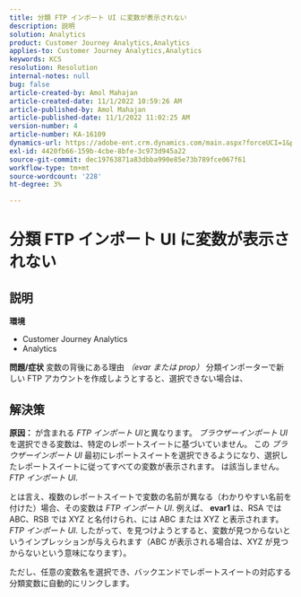 ```yaml
---
title: 分類 FTP インポート UI に変数が表示されない
description: 説明
solution: Analytics
product: Customer Journey Analytics,Analytics
applies-to: Customer Journey Analytics,Analytics
keywords: KCS
resolution: Resolution
internal-notes: null
bug: false
article-created-by: Amol Mahajan
article-created-date: 11/1/2022 10:59:26 AM
article-published-by: Amol Mahajan
article-published-date: 11/1/2022 11:02:25 AM
version-number: 4
article-number: KA-16109
dynamics-url: https://adobe-ent.crm.dynamics.com/main.aspx?forceUCI=1&pagetype=entityrecord&etn=knowledgearticle&id=5dd8dc3b-d459-ed11-9561-6045bd006a22
exl-id: 4420fb66-159b-4cbe-8bfe-3c973d945a22
source-git-commit: dec19763871a83dbba990e85e73b789fce067f61
workflow-type: tm+mt
source-wordcount: '228'
ht-degree: 3%

---
```


# 分類 FTP インポート UI に変数が表示されない

## 説明

<b>環境</b>
- Customer Journey Analytics
- Analytics



<b>問題/症状</b>
変数の背後にある理由 *（evar または prop）* 分類インポーターで新しい FTP アカウントを作成しようとすると、選択できない場合は、


## 解決策

<b>原因：</b>
が含まれる *FTP インポート UI*&#x200B;と異なります。 *ブラウザーインポート UI*&#x200B;を選択できる変数は、特定のレポートスイートに基づいていません。 この *ブラウザーインポート UI* 最初にレポートスイートを選択できるようになり、選択したレポートスイートに従ってすべての変数が表示されます。 は該当しません。 *FTP インポート UI*.

とは言え、複数のレポートスイートで変数の名前が異なる（わかりやすい名前を付けた）場合、その変数は *FTP インポート UI*. 例えば、 <b>evar1</b> は、RSA では ABC、RSB では XYZ と名付けられ、には ABC または XYZ と表示されます。 *FTP インポート UI*. したがって、を見つけようとすると、変数が見つからないというインプレッションが与えられます（ABC が表示される場合は、XYZ が見つからないという意味になります）。

ただし、任意の変数名を選択でき、バックエンドでレポートスイートの対応する分類変数に自動的にリンクします。
